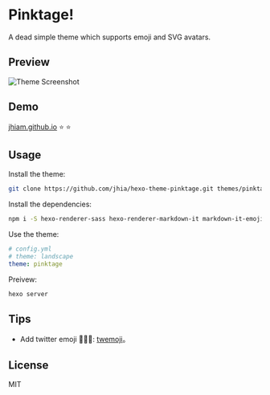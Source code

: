 # Pinktage!

A dead simple theme which supports emoji and SVG avatars.

## Preview
![Theme Screenshot](http://i.imgur.com/OFK60c6.png)

## Demo

[jhiam.github.io](https://jhia.github.io/) :star: :star:


## Usage

Install the theme:

 ```bash
git clone https://github.com/jhia/hexo-theme-pinktage.git themes/pinktage
```


Install the dependencies:

```bash
npm i -S hexo-renderer-sass hexo-renderer-markdown-it markdown-it-emoji twemoji
```


Use the theme:

```yml
# config.yml
# theme: landscape
theme: pinktage
```


Preivew:

```bash
hexo server
```

## Tips
- Add twitter emoji :sheep::hatched_chick::whale:: [twemoji](https://github.com/markdown-it/markdown-it-emoji#change-output)。


## License
MIT
